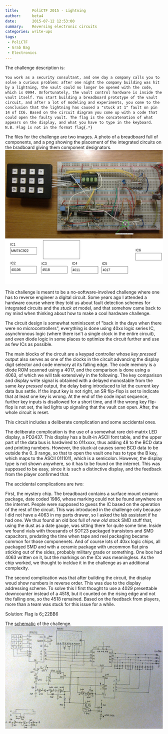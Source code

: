 ```yaml
---
title:      PoliCTF 2015 - Lightning
author:     beta4
date:       2015-07-12 12:53:00
summary:    Reversing electronic circuits
categories: write-ups
tags:
 - PoliCTF
 - Grab Bag
 - Electronics
---
```


The challenge description is:

	You work as a security consultant, and one day a company calls you to solve a curious problem: after one night the company building was hit by a lightning, the vault could no longer be opened with the code, which is 0994. Unfortunately, the vault control hardware is inside the vault itself. You start building a breadboard prototype of the vault circuit, and after a lot of modeling and experiments, you come to the conclusion that the lightning has caused a "stuck at 1" fault on pin 14 of IC6. Based on the circuit diagram you come up with a code that could open the faulty vault. The flag is the concatenation of what appears on the display, and what you have to type in the keyboard. N.B. Flag is not in the format flag{.*} 





The files for the challenge are two images. A photo of a breadboard full of components, and a png showing the placement of the integrated circuits on the bradboard giving them component designators.
![Circuit](/img/polictf2015-lightning-circuit.jpg)
![Placement](/img/polictf2015-lightning-placement.png)

This challenge is meant to be a no-software-involved challenge where one has to reverse engineer a digital circuit. Some years ago I attended a hardware course where they told us about fault detection schemes for integrated circuits and the *stuck at* model, and that somehow came back to my mind when thinking about how to make a cool hardware challenge.

The circuit design is somewhat reminiscent of "back in the days when there were no microcontrollers", everything is done using 40xx logic series IC, asynchronous logic (where there isn't a single clock in the entire circuit), and even diode logic in some places to optimize the circuit further and use as few ICs as possible.

The main blocks of the circuit are a keypad controller whose *key pressed* output also serves as one of the clocks in the circuit advancing the display digit selector and code memory at its falling edge. The code memory is a diode ROM scanned using a 4017, and the comparison is done using a 4063, of which we will talk extensively in the following. The key comparison and display write signal is obtained with a delayed monostable from the same *key pressed* output, the delay being introduced to let the current key data bus settle. If the input key is not right, an SR flip-flop is set to indicate that at least one key is wrong. At the end of the code input sequence, further key inputs is disallowed for a short time, and if the wrong key flip-flop is not set, the led lights up signaling that the vault can open. After, the whole circuit is reset.

This circuit includes a deliberate complication and some accidental ones.

The deliberate complication is the use of a somewhat rare dot-matrix LED display, a PD2437. This display has a built-in ASCII font table, and the upper part of the data bus is hardwired to 011xxxx, thus adding 48 to the BCD data and printing numbers. However, the stuck-at causes some BCD data to be outside the 0..9 range, so that to open the vault one has to type the B key, which maps to the ASCII 0111011, which is a semicolon. However, the display type is not shown anywhere, so it has to be found on the internet. This was supposed to be easy, since it is such a distinctive display, and the feedback from the player confirmed that.

The accidental complications are two:

First, the mystery chip. The breadboard contains a surface mount ceramic package, date coded 1986, whose marking could not be found anywhere on the internet. People were supposed to guess the IC based on the operation of the rest of the circuit. This was introduced in the challenge only because I did not have a 4063 in my parts drawer, so I asked the lab assistant if he had one. We thus found an old box full of *new old stock* SMD stuff that, using the dust as a date gauge, was sitting there for quite some time. Inside we found vials with thousands of SOT23 packaged transistors and SMD capacitors, predating the time when tape and reel packaging became common for those componenets. And of course lots of 40xx logic chips, all packaged SMD and with a ceramic package with uncommon flat pins sticking out of the sides, probably military grade or something. One box had 4063 written on it, but the markings on the ICs was meaningless. As the chip worked, we thought to incldue it in the challenge as an additional complexity.

The second complication was that after building the circuit, the display woud show numbers in reverse order. This was due to the display addressing scheme. To solve this I first thought to use a 4029 presettable downcounter instead of a 4518, but it counted on the rising edge and not the falling one, so the 4518 remained. Based on the feedback from players, more than a team was stuck for this issue for a while.

Solution: Flag is 6;;22BB6

The [schematic](/img/polictf2015-lightning-schematic.jpeg) of the challenge.
![schematic](/img/polictf2015-lightning-schematic.jpeg)
